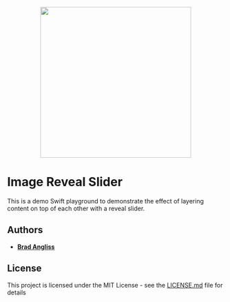 
<p align="center">
  <img src="https://github.com/user-attachments/assets/ee844345-22d1-4b1f-8a07-a920d254a6a9" width="350" height="350"/>
</p>

# Image Reveal Slider


This is a demo Swift playground to demonstrate the effect of layering content on top of each other with a reveal slider.

## Authors

* **[Brad Angliss](https://www.github.com/BradAngliss)**

## License

This project is licensed under the MIT License - see the [LICENSE.md](https://github.com/BradAngliss/PixelQuiz/blob/master/LICENSE) file for details
